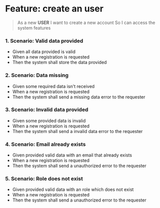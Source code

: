 # Feature: create an user
> As a new **USER**
> I want to create a new account
> So I can access the system features

### 1. Scenario: Valid data provided
- Given all data provided is valid
- When a new registration is requested
- Then the system shall store the data provided

### 2. Scenario: Data missing
- Given some required data isn't received
- When a new registration is requested
- Then the system shall send a missing data error to the requester

### 3. Scenario: Invalid data provided
- Given some provided data is invalid
- When a new registration is requested
- Then the system shall send a invalid data error to the requester

### 4. Scenario: Email already exists
- Given provided valid data with an email that already exists
- When a new registration is requested
- Then the system shall send a unauthorized error to the requester

### 5. Scenario: Role does not exist
- Given provided valid data with an role which does not exist
- When a new registration is requested
- Then the system shall send a unauthorized error to the requester

